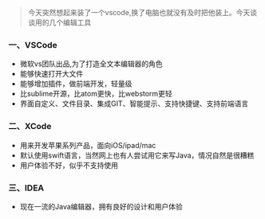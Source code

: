 > 今天突然想起来装了一个vscode,换了电脑也就没有及时把他装上。今天谈谈用的几个编辑工具

### 一、VSCode
- 微软vs团队出品,为了打造全文本编辑器的角色
- 能够快速打开大文件
- 能够增加插件，做前端开发，轻量级
- 比sublime开源，比atom更快，比webstorm更轻
- 界面自定义、文件目录、集成GIT、智能提示、支持快捷键、支持前端语言

### 二、XCode
- 用来开发苹果系列产品，面向iOS/ipad/mac
- 默认使用swift语言，当然网上也有人尝试用它来写Java，情况自然是很糟糕
- 用户体验不好，似乎不支持使用

### 三、IDEA
- 现在一流的Java编辑器，拥有良好的设计和用户体验